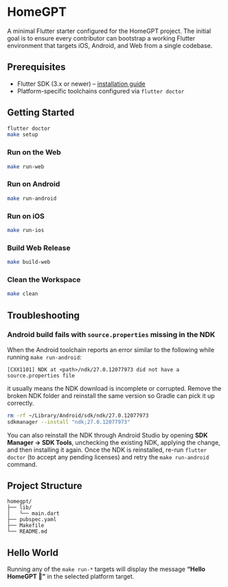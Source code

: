 # HomeGPT

A minimal Flutter starter configured for the HomeGPT project. The initial goal is to ensure every contributor can bootstrap a working Flutter environment that targets iOS, Android, and Web from a single codebase.

## Prerequisites

- Flutter SDK (3.x or newer) – [installation guide](https://docs.flutter.dev/get-started/install)
- Platform-specific toolchains configured via `flutter doctor`

## Getting Started

```bash
flutter doctor
make setup
```

### Run on the Web

```bash
make run-web
```

### Run on Android

```bash
make run-android
```

### Run on iOS

```bash
make run-ios
```

### Build Web Release

```bash
make build-web
```

### Clean the Workspace

```bash
make clean
```

## Troubleshooting

### Android build fails with `source.properties` missing in the NDK

When the Android toolchain reports an error similar to the following while running `make run-android`:

```
[CXX1101] NDK at <path>/ndk/27.0.12077973 did not have a source.properties file
```

it usually means the NDK download is incomplete or corrupted. Remove the broken
NDK folder and reinstall the same version so Gradle can pick it up correctly.

```bash
rm -rf ~/Library/Android/sdk/ndk/27.0.12077973
sdkmanager --install "ndk;27.0.12077973"
```

You can also reinstall the NDK through Android Studio by opening **SDK Manager →
SDK Tools**, unchecking the existing NDK, applying the change, and then
installing it again. Once the NDK is reinstalled, re-run `flutter doctor` (to
accept any pending licenses) and retry the `make run-android` command.

## Project Structure

```
homegpt/
├── lib/
│   └── main.dart
├── pubspec.yaml
├── Makefile
└── README.md
```

## Hello World

Running any of the `make run-*` targets will display the message **“Hello HomeGPT 👋”** in the selected platform target.
